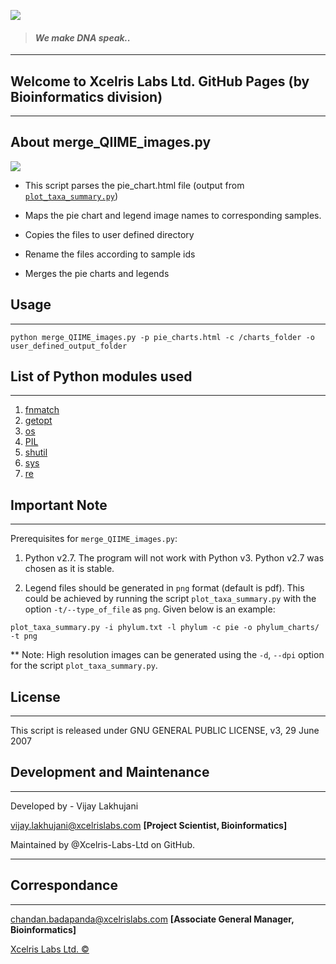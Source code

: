 ![](http://www.xcelrislabs.com/Images/Xcelris-An-Abellon-Company-Logo.png)

> #### _We make DNA speak.._





---
## Welcome to Xcelris Labs Ltd. GitHub Pages (by Bioinformatics division)
---
## About merge_QIIME_images.py

![]( https://httpsimage.com/img/flowchart4.png)

* This script parses the pie_chart.html file (output from [`plot_taxa_summary.py`](http://qiime.org/scripts/plot_taxa_summary.html))

* Maps the pie chart and legend image names to corresponding samples.

* Copies the files to user defined directory

* Rename the files according to sample ids

* Merges the pie charts and legends

## Usage
---
 `python merge_QIIME_images.py -p pie_charts.html -c /charts_folder
-o user_defined_output_folder`

## List of Python modules used
---
1. [fnmatch](https://docs.python.org/2/library/fnmatch.html)
2. [getopt](https://docs.python.org/2/library/getopt.html)
3. [os](https://docs.python.org/2/library/os.html)
4. [PIL](http://www.pythonware.com/products/pil)
5. [shutil](https://docs.python.org/2/library/shutil.html)
6. [sys](https://docs.python.org/2/library/sys.html)
7. [re](https://docs.python.org/2/library/re.html)
 

## Important Note
---
Prerequisites for `merge_QIIME_images.py`:

1. Python v2.7. The program will not work with Python v3. Python v2.7 was chosen as it is stable.

2. Legend files should be generated in `png` format (default is pdf). This could be achieved by running the script `plot_taxa_summary.py` with the option `-t/--type_of_file` as `png`. Given below is an example:

`plot_taxa_summary.py -i phylum.txt -l phylum -c pie -o phylum_charts/ -t png`

** Note: High resolution images can be generated using the `-d`, `--dpi` option for the script `plot_taxa_summary.py`.

## License
---
This script is released under GNU GENERAL PUBLIC LICENSE, v3, 29 June 2007

## Development and Maintenance
---
Developed by - Vijay Lakhujani

vijay.lakhujani@xcelrislabs.com **[Project Scientist, Bioinformatics]**

Maintained by @Xcelris-Labs-Ltd on GitHub.

***

## Correspondance
---
chandan.badapanda@xcelrislabs.com **[Associate General Manager, Bioinformatics]**

[Xcelris Labs Ltd. &#169;](http://www.xcelrisgenomics.com/ContactUs.html)
